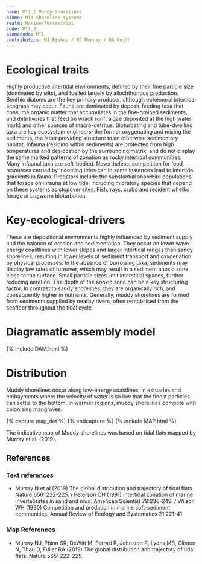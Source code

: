 ```yaml
---
name: MT1.2 Muddy Shorelines
biome: MT1 Shoreline systems
realm: Marine/Terrestrial
code: MT1.2
biomecode: MT1
contributors: MJ Bishop / NJ Murray / DA Keith
---
```


# Ecological traits

Highly productive intertidal environments, defined by their fine particle size (dominated by silts), and fuelled largely by allochthonous production. Benthic diatoms are the key primary producer, although ephemeral intertidal seagrass may occur. Fauna are dominated by deposit-feeding taxa that consume organic matter that accumulates in the fine-grained sediments, and detritivores that feed on wrack (drift algae deposited at the high water mark) and other sources of macro-detritus. Bioturbating and tube-dwelling taxa are key ecosystem engineers; the former oxygenating and mixing the sediments, the latter providing structure to an otherwise sedimentary habitat. Infauna (residing within sediments) are protected from high temperatures and desiccation by the surrounding matrix, and do not display the same marked patterns of zonation as rocky intertidal communities. Many infaunal taxa are soft-bodied. Nevertheless, competition for food resources carried by incoming tides can in some instances lead to intertidal gradients in fauna. Predators include the substantial shorebird populations that forage on infauna at low tide, including migratory species that depend on these systems as stopover sites. Fish, rays, crabs and resident whelks forage at Lugworm bioturbation.

# Key-ecological-drivers

These are depositional environments highly influenced by sediment supply and the balance of erosion and sedimentation. They occur on lower wave energy coastlines with lower slopes and larger intertidal ranges than sandy shorelines, resulting in lower levels of sediment transport and oxygenation by physical processes. In the absence of burrowing taxa, sediments may display low rates of turnover, which may result in a sediment anoxic zone close to the surface. Small particle sizes limit interstitial spaces, further reducing aeration. The depth of the anoxic zone can be a key structuring factor. In contrast to sandy shorelines, they are organically rich, and consequently higher in nutrients. Generally, muddy shorelines are formed from sediments supplied by nearby rivers, often remobilised from the seafloor throughout the tidal cycle.

# Diagramatic assembly model

{% include DAM.html %}

# Distribution

Muddy shorelines occur along low-energy coastlines, in estuaries and embayments where the velocity of water is so low that the finest particles can settle to the bottom. In warmer regions, muddy shorelines compete with colonising mangroves.

{% capture map_det %}  {% endcapture %}
{% include MAP.html %}

The indicative map of Muddy shorelines was based on tidal flats mapped by Murray et al. (2019).

## References
### Text references
* Murray N et al (2019) The global distribution and trajectory of tidal flats. Nature 656: 222-225. / Peterson CH (1991) Intertidal zonation of marine invertebrates in sand and mud. American Scientist 79:236-249. / Wilson WH (1990) Competition and predation in marine soft-sediment communities. Annual Review of Ecology and Systematics 21:221-41.
### Map References
* Murray NJ, Phinn SR, DeWitt M, Ferrari R, Johnston R, Lyons MB, Clinton N, Thau D, Fuller RA (2019) The global distribution and trajectory of tidal flats. Nature 565: 222–225.
